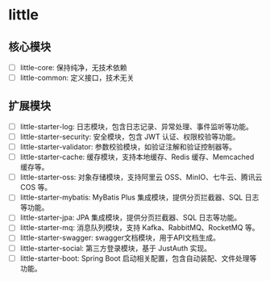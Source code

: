 # little

## 核心模块

- [ ] little-core: 保持纯净，无技术依赖
- [ ] little-common: 定义接口，技术无关

## 扩展模块

- [ ] little-starter-log: 日志模块，包含日志记录、异常处理、事件监听等功能。
- [ ] little-starter-security: 安全模块，包含 JWT 认证、权限校验等功能。
- [ ] little-starter-validator: 参数校验模块，如验证注解和验证控制器等。
- [ ] little-starter-cache: 缓存模块，支持本地缓存、Redis 缓存、Memcached 缓存等。
- [ ] little-starter-oss: 对象存储模块，支持阿里云 OSS、MinIO、七牛云、腾讯云 COS 等。
- [ ] little-starter-mybatis: MyBatis Plus 集成模块，提供分页拦截器、SQL 日志等功能。
- [ ] little-starter-jpa: JPA 集成模块，提供分页拦截器、SQL 日志等功能。
- [ ] little-starter-mq: 消息队列模块，支持 Kafka、RabbitMQ、RocketMQ 等。
- [ ] little-starter-swagger: swagger文档模块，用于API文档生成。
- [ ] little-starter-social: 第三方登录模块，基于 JustAuth 实现。
- [ ] little-starter-boot: Spring Boot 启动相关配置，包含自动装配、文件处理等功能。